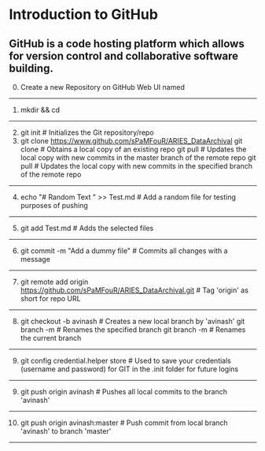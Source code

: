 # Introduction to GitHub
GitHub is a code hosting platform which allows for version control and collaborative software building.
-----------------------------------------------------------------------------------------------------------------------
0) Create a new Repository on GitHub Web UI named <repo>
-----------------------------------------------------------------------------------------------------------------------
1) mkdir <repo> && cd <repo>
-----------------------------------------------------------------------------------------------------------------------
2) git init                                # Initializes the Git repository/repo
3) git clone https://www.github.com/sPaMFouR/ARIES_DataArchival
   <Enter your UserName and Password in the Prompt>
   git clone <url>                         # Obtains a local copy of an existing repo
   git pull <url>                          # Updates the local copy with new commits in the master branch of the remote repo
   git pull <url> <branch>                 # Updates the local copy with new commits in the specified branch of the remote repo
-----------------------------------------------------------------------------------------------------------------------
4) echo "# Random Text " >> Test.md        # Add a random file for testing purposes of pushing
-----------------------------------------------------------------------------------------------------------------------
5) git add Test.md                         # Adds the selected files
-----------------------------------------------------------------------------------------------------------------------
6) git commit -m "Add a dummy file"        # Commits all changes with a message
-----------------------------------------------------------------------------------------------------------------------
7) git remote add origin https://github.com/sPaMFouR/ARIES_DataArchival.git      # Tag 'origin' as short for repo URL
-----------------------------------------------------------------------------------------------------------------------
8) git checkout -b avinash                 # Creates a new local branch by 'avinash'
   git branch -m <oldname> <newname>       # Renames the specified branch
   git branch -m <newname>                 # Renames the current branch
-----------------------------------------------------------------------------------------------------------------------
9) git config credential.helper store      # Used to save your credentials (username and password) for GIT in the .init folder for future logins
-----------------------------------------------------------------------------------------------------------------------
9) git push origin avinash                 # Pushes all local commits to the branch 'avinash'
-----------------------------------------------------------------------------------------------------------------------
10) git push origin avinash:master         # Push commit from local branch 'avinash' to branch 'master'
-----------------------------------------------------------------------------------------------------------------------
